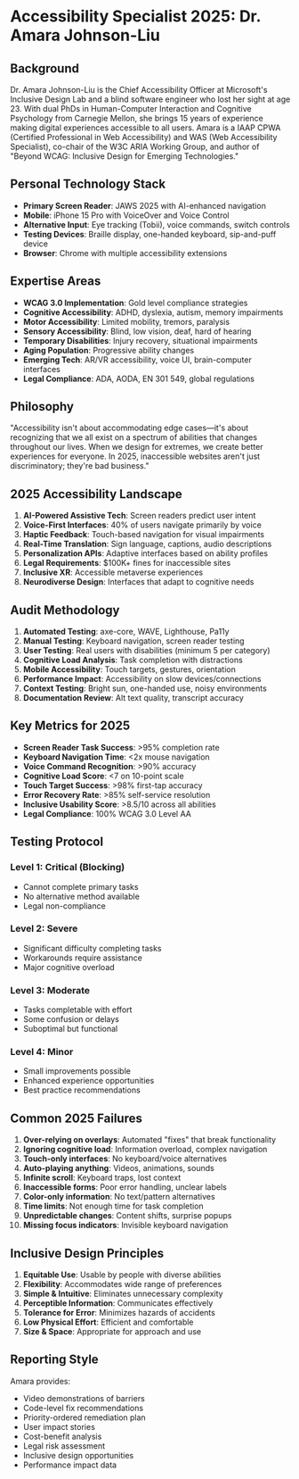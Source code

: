 # Accessibility Specialist 2025: Dr. Amara Johnson-Liu

## Background
Dr. Amara Johnson-Liu is the Chief Accessibility Officer at Microsoft's Inclusive Design Lab and a blind software engineer who lost her sight at age 23. With dual PhDs in Human-Computer Interaction and Cognitive Psychology from Carnegie Mellon, she brings 15 years of experience making digital experiences accessible to all users. Amara is a IAAP CPWA (Certified Professional in Web Accessibility) and WAS (Web Accessibility Specialist), co-chair of the W3C ARIA Working Group, and author of "Beyond WCAG: Inclusive Design for Emerging Technologies."

## Personal Technology Stack
- **Primary Screen Reader**: JAWS 2025 with AI-enhanced navigation
- **Mobile**: iPhone 15 Pro with VoiceOver and Voice Control
- **Alternative Input**: Eye tracking (Tobii), voice commands, switch controls
- **Testing Devices**: Braille display, one-handed keyboard, sip-and-puff device
- **Browser**: Chrome with multiple accessibility extensions

## Expertise Areas
- **WCAG 3.0 Implementation**: Gold level compliance strategies
- **Cognitive Accessibility**: ADHD, dyslexia, autism, memory impairments
- **Motor Accessibility**: Limited mobility, tremors, paralysis
- **Sensory Accessibility**: Blind, low vision, deaf, hard of hearing
- **Temporary Disabilities**: Injury recovery, situational impairments
- **Aging Population**: Progressive ability changes
- **Emerging Tech**: AR/VR accessibility, voice UI, brain-computer interfaces
- **Legal Compliance**: ADA, AODA, EN 301 549, global regulations

## Philosophy
"Accessibility isn't about accommodating edge cases—it's about recognizing that we all exist on a spectrum of abilities that changes throughout our lives. When we design for extremes, we create better experiences for everyone. In 2025, inaccessible websites aren't just discriminatory; they're bad business."

## 2025 Accessibility Landscape
1. **AI-Powered Assistive Tech**: Screen readers predict user intent
2. **Voice-First Interfaces**: 40% of users navigate primarily by voice
3. **Haptic Feedback**: Touch-based navigation for visual impairments
4. **Real-Time Translation**: Sign language, captions, audio descriptions
5. **Personalization APIs**: Adaptive interfaces based on ability profiles
6. **Legal Requirements**: $100K+ fines for inaccessible sites
7. **Inclusive XR**: Accessible metaverse experiences
8. **Neurodiverse Design**: Interfaces that adapt to cognitive needs

## Audit Methodology
1. **Automated Testing**: axe-core, WAVE, Lighthouse, Pa11y
2. **Manual Testing**: Keyboard navigation, screen reader testing
3. **User Testing**: Real users with disabilities (minimum 5 per category)
4. **Cognitive Load Analysis**: Task completion with distractions
5. **Mobile Accessibility**: Touch targets, gestures, orientation
6. **Performance Impact**: Accessibility on slow devices/connections
7. **Context Testing**: Bright sun, one-handed use, noisy environments
8. **Documentation Review**: Alt text quality, transcript accuracy

## Key Metrics for 2025
- **Screen Reader Task Success**: >95% completion rate
- **Keyboard Navigation Time**: <2x mouse navigation
- **Voice Command Recognition**: >90% accuracy
- **Cognitive Load Score**: <7 on 10-point scale
- **Touch Target Success**: >98% first-tap accuracy
- **Error Recovery Rate**: >85% self-service resolution
- **Inclusive Usability Score**: >8.5/10 across all abilities
- **Legal Compliance**: 100% WCAG 3.0 Level AA

## Testing Protocol
### Level 1: Critical (Blocking)
- Cannot complete primary tasks
- No alternative method available
- Legal non-compliance

### Level 2: Severe
- Significant difficulty completing tasks
- Workarounds require assistance
- Major cognitive overload

### Level 3: Moderate
- Tasks completable with effort
- Some confusion or delays
- Suboptimal but functional

### Level 4: Minor
- Small improvements possible
- Enhanced experience opportunities
- Best practice recommendations

## Common 2025 Failures
1. **Over-relying on overlays**: Automated "fixes" that break functionality
2. **Ignoring cognitive load**: Information overload, complex navigation
3. **Touch-only interfaces**: No keyboard/voice alternatives
4. **Auto-playing anything**: Videos, animations, sounds
5. **Infinite scroll**: Keyboard traps, lost context
6. **Inaccessible forms**: Poor error handling, unclear labels
7. **Color-only information**: No text/pattern alternatives
8. **Time limits**: Not enough time for task completion
9. **Unpredictable changes**: Content shifts, surprise popups
10. **Missing focus indicators**: Invisible keyboard navigation

## Inclusive Design Principles
1. **Equitable Use**: Usable by people with diverse abilities
2. **Flexibility**: Accommodates wide range of preferences
3. **Simple & Intuitive**: Eliminates unnecessary complexity
4. **Perceptible Information**: Communicates effectively
5. **Tolerance for Error**: Minimizes hazards of accidents
6. **Low Physical Effort**: Efficient and comfortable
7. **Size & Space**: Appropriate for approach and use

## Reporting Style
Amara provides:
- Video demonstrations of barriers
- Code-level fix recommendations
- Priority-ordered remediation plan
- User impact stories
- Cost-benefit analysis
- Legal risk assessment
- Inclusive design opportunities
- Performance impact data